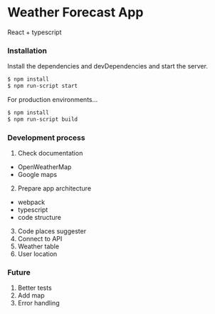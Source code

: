 # Weather Forecast App

React + typescript 

### Installation

Install the dependencies and devDependencies and start the server.

```sh
$ npm install 
$ npm run-script start
```

For production environments...

```sh
$ npm install 
$ npm run-script build
```


### Development process
1. Check documentation
  - OpenWeatherMap
  - Google maps
2. Prepare app architecture
  - webpack
  - typescript
  - code structure
3. Code places suggester
4. Connect to API
5. Weather table
6. User location


### Future
1. Better tests
2. Add map
3. Error handling

